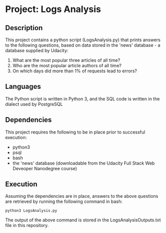 # Project: Logs Analysis

## Description
This project contains a python script (LogsAnalysis.py) that prints answers to the following questions, based on data stored in the 'news' database - a database supplied by Udacity:

1. What are the most popular three articles of all time?
2. Who are the most popular article authors of all time?
3. On which days did more than 1% of requests lead to errors?

## Languages
The Python script is written in Python 3, and the SQL code is written in the dialect used by PostgreSQL

## Dependencies
This project requires the following to be in place prior to successful execution:
- python3
- psql
- bash
- the 'news' database (downloadable from the Udacity Full Stack Web Deveoper Nanodegree course)

## Execution
Assuming the dependencies are in place, answers to the above questions are retrieved by running the following command in bash:

`python3 LogsAnalysis.py`

The output of the above command is stored in the LogsAnalysisOutputs.txt file in this repository.

